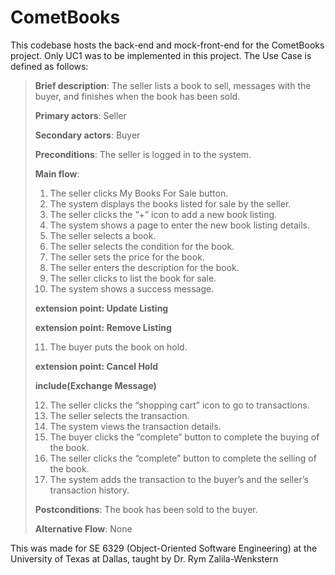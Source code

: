# CometBooks

This codebase hosts the back-end and mock-front-end for the CometBooks project. Only UC1 was to be implemented in this 
project. The Use Case is defined as follows:

> **Brief description**: The seller lists a book to sell, messages with the buyer, and finishes when the book has been sold.
> 
> **Primary actors**: Seller
> 
> **Secondary actors**: Buyer
> 
> **Preconditions**: The seller is logged in to the system.
> 
> **Main flow**:
> 1. The seller clicks My Books For Sale button. 
> 2. The system displays the books listed for sale by the seller. 
> 3. The seller clicks the “+” icon to add a new book listing. 
> 4. The system shows a page to enter the new book listing details. 
> 5. The seller selects a book. 
> 6. The seller selects the condition for the book. 
> 7. The seller sets the price for the book. 
> 8. The seller enters the description for the book. 
> 9. The seller clicks to list the book for sale. 
> 10. The system shows a success message. 
>
> **extension point: Update Listing**
> 
> **extension point: Remove Listing** 
> 
> 11. The buyer puts the book on hold. 
> 
> **extension point: Cancel Hold**
> 
> **include(Exchange Message)**
> 
> 12. The seller clicks the “shopping cart” icon to go to transactions. 
> 13. The seller selects the transaction. 
> 14. The system views the transaction details. 
> 15. The buyer clicks the “complete” button to complete the buying of the book. 
> 16. The seller clicks the “complete” button to complete the selling of the book. 
> 17. The system adds the transaction to the buyer’s and the seller’s transaction history. 
> 
> **Postconditions**: The book has been sold to the buyer. 
> 
> **Alternative Flow**: None

This was made for SE 6329 (Object-Oriented Software Engineering) at the University of Texas at Dallas, taught by Dr. Rym Zalila-Wenkstern
